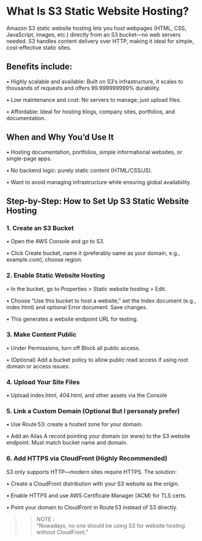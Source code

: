 <h1>What Is S3 Static Website Hosting?</h1>

Amazon S3 static website hosting lets you host webpages (HTML, CSS, JavaScript, images, etc.) directly from an S3 bucket—no web servers needed. S3 handles content delivery over HTTP, making it ideal for simple, cost-effective static sites.

<h2>Benefits include:</h2>

• Highly scalable and available: Built on S3’s infrastructure, it scales to thousands of requests and offers 99.999999999% durability.

• Low maintenance and cost: No servers to manage; just upload files.

• Affordable: Ideal for hosting blogs, company sites, portfolios, and documentation.

<h2>When and Why You’d Use It</h2>

• Hosting documentation, portfolios, simple informational websites, or single-page apps.

• No backend logic: purely static content (HTML/CSS/JS).

• Want to avoid managing infrastructure while ensuring global availability.

<h2>Step-by-Step: How to Set Up S3 Static Website Hosting</h2>

<h3>1. Create an S3 Bucket</h3>

• Open the AWS Console and go to S3.

• Click Create bucket, name it (preferably same as your domain, e.g., example.com), choose region.

<h3>2. Enable Static Website Hosting</h3>

• In the bucket, go to Properties > Static website hosting > Edit.

• Choose “Use this bucket to host a website,” set the Index document (e.g., index.html) and optional Error document. Save changes.

• This generates a website endpoint URL for testing.

<h3>3. Make Content Public</h3>

• Under Permissions, turn off Block all public access.

• (Optional) Add a bucket policy to allow public read access if using root domain or access issues.

<h3>4. Upload Your Site Files</h3>

• Upload index.html, 404.html, and other assets via the Console

<h3>5. Link a Custom Domain (Optional But I personaly prefer)</h3>

• Use Route 53: create a hosted zone for your domain.

• Add an Alias A record pointing your domain (or www) to the S3 website endpoint. Must match bucket name and domain.

<h3>6. Add HTTPS via CloudFront (Highly Recommended)</h3>

S3 only supports HTTP—modern sites require HTTPS. The solution:

• Create a CloudFront distribution with your S3 website as the origin.

• Enable HTTPS and use AWS Certificate Manager (ACM) for TLS certs.

• Point your domain to CloudFront in Route 53 instead of S3 directly.

>>NOTE :<br>
“Nowadays, no one should be using S3 for website hosting without CloudFront.”
















